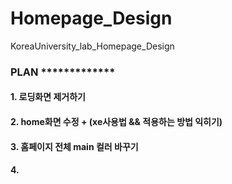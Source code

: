 # Homepage_Design
KoreaUniversity_lab_Homepage_Design


### PLAN *************
#### 1. 로딩화면 제거하기
#### 2. home화면 수정 + (xe사용법 && 적용하는 방법 익히기)
#### 3. 홈페이지 전체 main 컬러 바꾸기 
#### 4. 
